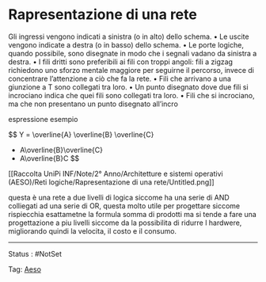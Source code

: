 # Rapresentazione di una rete

Gli ingressi vengono indicati a sinistra (o in alto) dello schema.
• Le uscite vengono indicate a destra (o in basso) dello schema.
• Le porte logiche, quando possibile, sono disegnate in modo che i segnali
vadano da sinistra a destra.
• I fili dritti sono preferibili ai fili con troppi angoli: fili a zigzag richiedono
uno sforzo mentale maggiore per seguirne il percorso, invece di concentrare
l’attenzione a ciò che fa la rete.
• Fili che arrivano a una giunzione a T sono collegati tra loro.
• Un punto disegnato dove due fili si incrociano indica che quei fili sono collegati tra loro.
• Fili che si incrociano, ma che non presentano un punto disegnato all’incro

espressione esempio

$$
Y = \overline{A}
\overline{B}
\overline{C}
+ A\overline{B}\overline{C}
+ A\overline{B}C
$$

[[Raccolta UniPi INF/Note/2° Anno/Architetture e sistemi operativi (AESO)/Reti logiche/Rapresentazione di una rete/Untitled.png]]

questa è una rete a due livelli di logica siccome ha una serie di AND colliegati ad una serie di OR, questa molto utile per progettare siccome rispiecchia esattametne la formula somma di prodotti ma si tende a fare una progettazione a piu livelli siccome da la possibilita di ridurre l hardwere, migliorando quindi la velocita, il costo e il consumo.

---

Status : #NotSet

Tag: [Aeso](../../Architetture%20e%20sistemi%20operativi%20(AESO)%201e0e264228a748feabc5de07d5a770db.md)
